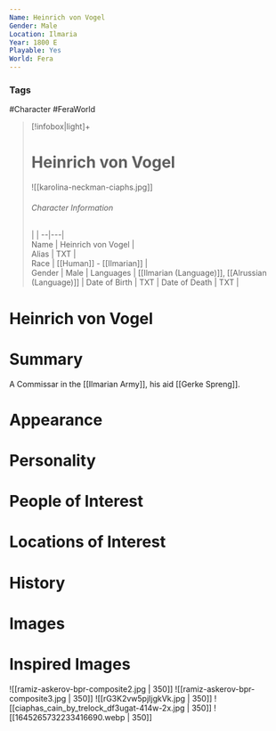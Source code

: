 ```yaml
---
Name: Heinrich von Vogel  
Gender: Male
Location: Ilmaria
Year: 1800 E
Playable: Yes
World: Fera
---
```


### Tags
#Character #FeraWorld 

> [!infobox|light]+  
> # Heinrich von Vogel  
>  ![[karolina-neckman-ciaphs.jpg]]
> ###### Character Information
>  |   |
> --|---|  
> Name | Heinrich von Vogel |  
> Alias | TXT |  
> Race | [[Human]] - [[Ilmarian]] |  
> Gender | Male |
> Languages | [[Ilmarian (Language)]], [[Alrussian (Language)]] |
> Date of Birth | TXT |
> Date of Death | TXT |

# Heinrich von Vogel

# Summary
A Commissar in the [[Ilmarian Army]], his aid [[Gerke Spreng]].
# Appearance

# Personality

# People of Interest

# Locations of Interest

# History

# Images

# Inspired Images
![[ramiz-askerov-bpr-composite2.jpg | 350]]
![[ramiz-askerov-bpr-composite3.jpg | 350]]
![[rG3K2vw5pjIjgkVk.jpg | 350]]
![[ciaphas_cain_by_trelock_df3ugat-414w-2x.jpg | 350]]
![[1645265732233416690.webp | 350]]